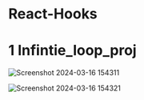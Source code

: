 # React-Hooks

# 1 Infintie_loop_proj

![Screenshot 2024-03-16 154311](https://github.com/ArchProtios/React-Hooks/assets/99127122/86be9416-502f-4e11-8456-17a83da6fa6c)

![Screenshot 2024-03-16 154321](https://github.com/ArchProtios/React-Hooks/assets/99127122/c86c3b37-d2b9-41b1-85b9-afa330c705e4)
